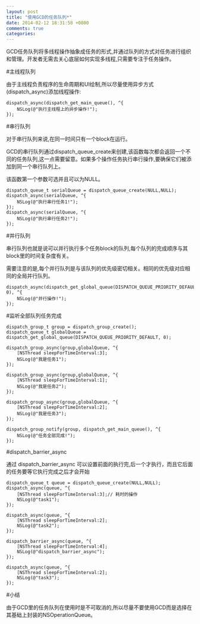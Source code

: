 ```yaml
---
layout: post
title: "使用GCD的任务队列*"
date: 2014-02-12 18:31:58 +0800
comments: true
categories: 
---
```


GCD任务队列将多线程操作抽象成任务的形式,并通过队列的方式对任务进行组织和管理。开发者无需去关心底层如何实现多线程,只需要专注于任务操作。

#主线程队列

由于主线程负责程序的生命周期和UI绘制,所以尽量使用异步方式(dispatch_async)添加线程操作:
	
	dispatch_async(dispatch_get_main_queue(), ^{
		NSLog(@"执行主线程上的异步操作!");
	});

#串行队列

对于串行队列来说,在同一时间只有一个block在运行。

GCD的串行队列通过dispatch_queue_create来创建,该函数每次都会返回一个不同的任务队列,这一点需要留意。如果多个操作任务执行串行操作,要确保它们被添加到同一个串行队列上。

该函数第一个参数可选并且可以为NULL。

    dispatch_queue_t serialQueue = dispatch_queue_create(NULL,NULL);
    dispatch_async(serialQueue, ^{
        NSLog(@"执行串行任务1!");
    });
    dispatch_async(serialQueue, ^{
        NSLog(@"执行串行任务2!");
    });

#并行队列

串行队列也就是说可以并行执行多个任务block的队列,每个队列的完成顺序与其block里的时间复杂度有关。

需要注意的是,每个并行队列是与该队列的优先级密切相关。相同的优先级对应相同的全局并行队列。

	dispatch_async(dispatch_get_global_queue(DISPATCH_QUEUE_PRIORITY_DEFAULT, 0), ^{
		NSLog(@"并行操作!");
    });

#监听全部队列任务完成


	dispatch_group_t group = dispatch_group_create();
    dispatch_queue_t globalQueue = dispatch_get_global_queue(DISPATCH_QUEUE_PRIORITY_DEFAULT, 0);
    
    dispatch_group_async(group,globalQueue, ^{
        [NSThread sleepForTimeInterval:3];
        NSLog(@"我是任务1");
    });
    
    dispatch_group_async(group,globalQueue, ^{
        [NSThread sleepForTimeInterval:1];
        NSLog(@"我是任务2");
    });
    
    dispatch_group_async(group,globalQueue, ^{
        [NSThread sleepForTimeInterval:2];
        NSLog(@"我是任务3");
    });
    
    dispatch_group_notify(group, dispatch_get_main_queue(), ^{
        NSLog(@"任务全部完成!");
    });

#dispatch_barrier_async

通过 dispatch_barrier_async 可以设置前面的执行完,后一个才执行，而且它后面的任务要等它执行完成之后才会开始

	dispatch_queue_t queue = dispatch_queue_create(NULL,NULL);
    dispatch_async(queue, ^{
        [NSThread sleepForTimeInterval:3];// 耗时的操作
        NSLog(@"task1");
    });
    
    dispatch_async(queue, ^{
        [NSThread sleepForTimeInterval:2];
        NSLog(@"task2");
    });
    
    dispatch_barrier_async(queue, ^{
        [NSThread sleepForTimeInterval:4];
        NSLog(@"dispatch_barrier_async");
    });
    
    dispatch_async(queue, ^{
        [NSThread sleepForTimeInterval:2];
        NSLog(@"task3");
    });

#小结

由于GCD里的任务队列在使用时是不可取消的,所以尽量不要使用GCD而是选择在其基础上封装的NSOperationQueue。

